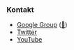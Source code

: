 ### Kontakt

* [Google Group](https://groups.google.com/a/owasp.org/group/germany-chapter/) ([📧](mailto:germany-chapter@owasp.org))
* [Twitter](https://twitter.com/owasp_de)
* [YouTube](https://www.youtube.com/channel/UCO7VtjaFHkfsDNZEFg9OssQ)
